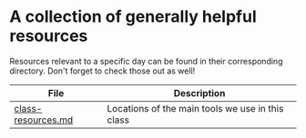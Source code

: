 # A collection of generally helpful resources

Resources relevant to a specific day can be found in their corresponding directory. Don't forget to check those out as well!

| File               | Description                                      |
|--------------------|--------------------------------------------------|
| [class-resources.md](class-resources.md) | Locations of the main tools we use in this class |
